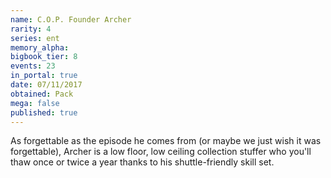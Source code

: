 ```yaml
---
name: C.O.P. Founder Archer
rarity: 4
series: ent
memory_alpha:
bigbook_tier: 8
events: 23
in_portal: true
date: 07/11/2017
obtained: Pack
mega: false
published: true
---
```


As forgettable as the episode he comes from (or maybe we just wish it was forgettable), Archer is a low floor, low ceiling collection stuffer who you'll thaw once or twice a year thanks to his shuttle-friendly skill set.
